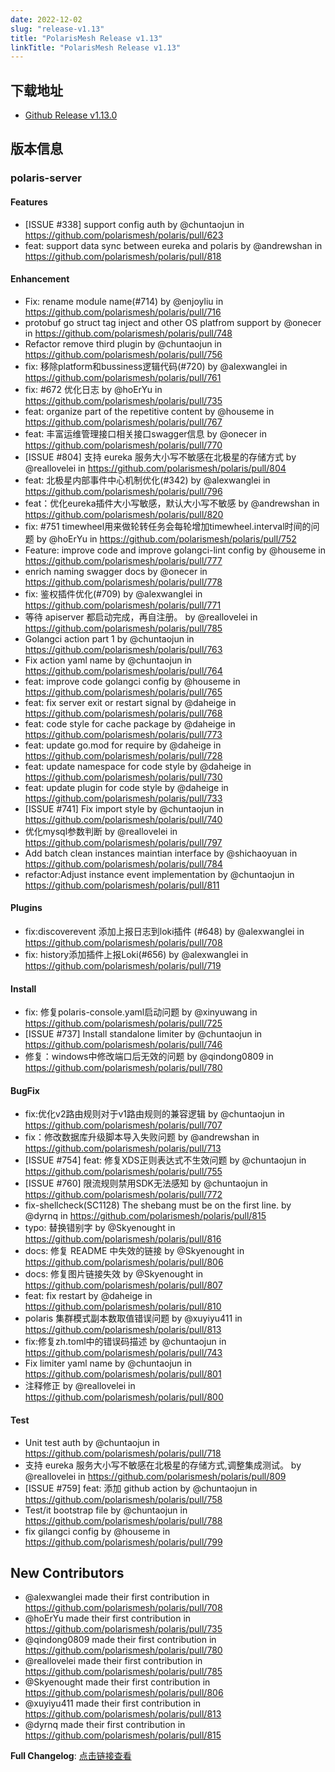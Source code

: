 ```yaml
---
date: 2022-12-02
slug: "release-v1.13"
title: "PolarisMesh Release v1.13"
linkTitle: "PolarisMesh Release v1.13"
---
```


## 下载地址

- [Github Release v1.13.0](https://github.com/polarismesh/polaris/releases/tag/v1.13.0)

## 版本信息

### polaris-server

#### Features

- [ISSUE #338] support config auth by @chuntaojun in https://github.com/polarismesh/polaris/pull/623
- feat: support data sync between eureka and polaris by @andrewshan in https://github.com/polarismesh/polaris/pull/818

####  Enhancement

* Fix: rename module name(#714) by @enjoyliu in https://github.com/polarismesh/polaris/pull/716
* protobuf go struct tag inject and other OS platfrom support by @onecer in https://github.com/polarismesh/polaris/pull/748
* Refactor remove third plugin by @chuntaojun in https://github.com/polarismesh/polaris/pull/756
* fix: 移除platform和bussiness逻辑代码(#720) by @alexwanglei in https://github.com/polarismesh/polaris/pull/761
* fix: #672 优化日志 by @hoErYu in https://github.com/polarismesh/polaris/pull/735
* feat: organize part of the repetitive content by @houseme in https://github.com/polarismesh/polaris/pull/767
* feat: 丰富运维管理接口相关接口swagger信息 by @onecer in https://github.com/polarismesh/polaris/pull/770
* [ISSUE #804] 支持 eureka 服务大小写不敏感在北极星的存储方式 by @reallovelei in https://github.com/polarismesh/polaris/pull/804
* feat: 北极星内部事件中心机制优化(#342) by @alexwanglei in https://github.com/polarismesh/polaris/pull/796
* feat：优化eureka插件大小写敏感，默认大小写不敏感 by @andrewshan in https://github.com/polarismesh/polaris/pull/820
* fix: #751 timewheel用来做轮转任务会每轮增加timewheel.interval时间的问题 by @hoErYu in https://github.com/polarismesh/polaris/pull/752
* Feature: improve code and improve golangci-lint config by @houseme in https://github.com/polarismesh/polaris/pull/777
* enrich naming swagger docs by @onecer in https://github.com/polarismesh/polaris/pull/778
* fix: 鉴权插件优化(#709) by @alexwanglei in https://github.com/polarismesh/polaris/pull/771
* 等待 apiserver 都启动完成，再自注册。 by @reallovelei in https://github.com/polarismesh/polaris/pull/785
* Golangci action part 1 by @chuntaojun in https://github.com/polarismesh/polaris/pull/763
* Fix action yaml name by @chuntaojun in https://github.com/polarismesh/polaris/pull/764
* feat: improve code golangci config by @houseme in https://github.com/polarismesh/polaris/pull/765
* feat: fix server exit or restart signal by @daheige in https://github.com/polarismesh/polaris/pull/768
* feat: code style for cache package by @daheige in https://github.com/polarismesh/polaris/pull/773
* feat: update go.mod for require by @daheige in https://github.com/polarismesh/polaris/pull/728
* feat: update namespace for code style by @daheige in https://github.com/polarismesh/polaris/pull/730
* feat: update plugin for code style by @daheige in https://github.com/polarismesh/polaris/pull/733
* [ISSUE #741] Fix import style by @chuntaojun in https://github.com/polarismesh/polaris/pull/740
* 优化mysql参数判断 by @reallovelei in https://github.com/polarismesh/polaris/pull/797
* Add batch clean instances maintian interface by @shichaoyuan in https://github.com/polarismesh/polaris/pull/784
* refactor:Adjust instance event implementation by @chuntaojun in https://github.com/polarismesh/polaris/pull/811

#### Plugins

- fix:discoverevent 添加上报日志到loki插件 (#648) by @alexwanglei in https://github.com/polarismesh/polaris/pull/708
- fix: history添加插件上报Loki(#656) by @alexwanglei in https://github.com/polarismesh/polaris/pull/719

#### Install

- fix: 修复polaris-console.yaml启动问题 by @xinyuwang in https://github.com/polarismesh/polaris/pull/725
- [ISSUE #737] Install standalone limiter by @chuntaojun in https://github.com/polarismesh/polaris/pull/746
- 修复：windows中修改端口后无效的问题 by @qindong0809 in https://github.com/polarismesh/polaris/pull/780

#### BugFix

* fix:优化v2路由规则对于v1路由规则的兼容逻辑 by @chuntaojun in https://github.com/polarismesh/polaris/pull/707
* fix：修改数据库升级脚本导入失败问题 by @andrewshan in https://github.com/polarismesh/polaris/pull/713
* [ISSUE #754] feat: 修复XDS正则表达式不生效问题 by @chuntaojun in https://github.com/polarismesh/polaris/pull/755
* [ISSUE #760] 限流规则禁用SDK无法感知 by @chuntaojun in https://github.com/polarismesh/polaris/pull/772
* fix-shellcheck(SC1128) The shebang must be on the first line. by @dyrnq in https://github.com/polarismesh/polaris/pull/815
* typo: 替换错别字 by @Skyenought in https://github.com/polarismesh/polaris/pull/816
* docs: 修复 README 中失效的链接 by @Skyenought in https://github.com/polarismesh/polaris/pull/806
* docs: 修复图片链接失效 by @Skyenought in https://github.com/polarismesh/polaris/pull/807
* feat: fix restart by @daheige in https://github.com/polarismesh/polaris/pull/810
* polaris 集群模式副本数取值错误问题 by @xuyiyu411 in https://github.com/polarismesh/polaris/pull/813
* fix:修复zh.toml中的错误码描述 by @chuntaojun in https://github.com/polarismesh/polaris/pull/743
* Fix limiter yaml name by @chuntaojun in https://github.com/polarismesh/polaris/pull/801
* 注释修正 by @reallovelei in https://github.com/polarismesh/polaris/pull/800

#### Test

- Unit test auth by @chuntaojun in https://github.com/polarismesh/polaris/pull/718
- 支持 eureka 服务大小写不敏感在北极星的存储方式,调整集成测试。 by @reallovelei in https://github.com/polarismesh/polaris/pull/809
- [ISSUE #759] feat: 添加 github action by @chuntaojun in https://github.com/polarismesh/polaris/pull/758
- Test/it bootstrap file by @chuntaojun in https://github.com/polarismesh/polaris/pull/788
- fix gilangci config by @houseme in https://github.com/polarismesh/polaris/pull/799

## New Contributors
* @alexwanglei made their first contribution in https://github.com/polarismesh/polaris/pull/708
* @hoErYu made their first contribution in https://github.com/polarismesh/polaris/pull/735
* @qindong0809 made their first contribution in https://github.com/polarismesh/polaris/pull/780
* @reallovelei made their first contribution in https://github.com/polarismesh/polaris/pull/785
* @Skyenought made their first contribution in https://github.com/polarismesh/polaris/pull/806
* @xuyiyu411 made their first contribution in https://github.com/polarismesh/polaris/pull/813
* @dyrnq made their first contribution in https://github.com/polarismesh/polaris/pull/815

**Full Changelog**: [点击链接查看](https://github.com/polarismesh/polaris/compare/v1.12.1...v1.13.0)
